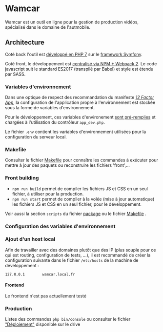 # Wamcar

Wamcar est un outil en ligne pour la gestion de production vidéos, spécialisé dans le domaine de l'autmobile.

## Architecture

Coté back l'outil est [développé en PHP 7](composer.json) sur le [framework Symfony](app/AppKernel.php).

Coté front, le développement est [centralisé via NPM + Webpack 2](package.json). Le code javascript suit le standard ES2017 (transpilé par Babel) et style est étendu par SASS.

### Variables d'environnement

Dans une optique de respect des recommandation du manifeste _[12 Factor App](https://12factor.net/config)_, la configuration de l'application propre à l'environnement est stockée sous la forme de variables d'environnement.

Pour le développement, ces variables d'environement [sont pré-remplies](.env) et chargées à l'utilisation du contrôleur `app_dev.php`.

Le fichier `.env` contient les variables d'environnement utilisées pour la configuration du serveur local. 

### Makefile

Consulter le fichier [Makefile](Makefile) pour connaître les commandes à exécuter pour mettre à jour des paquets ou reconstruire les fichiers 'front',... 

### Front building

- `npm run build` permet de compiler les fichiers JS et CSS en un seul fichier, à utiliser pour la production.
- `npm run start` permet de compiler à la volée (mise à jour automatique) les fichiers JS et CSS en un seul fichier, pour le développement.
 
Voir aussi la section `scripts` du fichier [package](package.json) ou le fichier [Makefile](Makefile) . 


### Configuration des variables d'environnement



### Ajout d'un host local

Afin de travailler avec des domaines plutôt que des IP (plus souple pour ce qui est routing, configuration de tests, ...), il est recommandé de créer la configuration suivante dans le fichier `/etc/hosts` de la machine de développement :

```
127.0.0.1        wamcar.local.fr
```

#### Frontend

Le frontend n'est pas actuellement testé


### Production

Listes des commandes `php bin/console` ou consulter le fichier ["Déploiement"](https://docs.google.com/document/d/1F4OuafRszCchhBEgWuCirIHE36VamU6CIUA1TcDBhG4) disponible sur le drive
 
